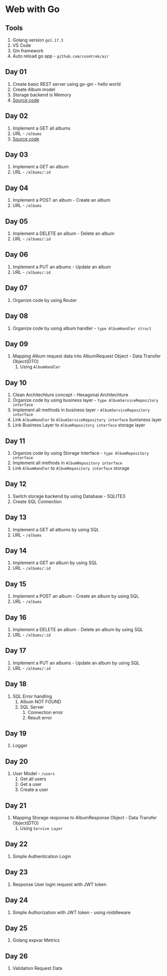 # Web with Go

## Tools

1. Golang version `go1.17.3`
2. VS Code
3. Gin framework
4. Auto reload go app - `github.com/cosmtrek/air`

## Day 01

1. Create basic REST server using go-gin - hello world
2. Create Album model
3. Storage backend is Memory
4. [Source code](day-01/main.go)

## Day 02

1. Implement a GET all albums
2. URL - `/albums`
3. [Source code](day-02/main.go)

## Day 03

1. Implement a GET an album
2. URL - `/albums/:id`

## Day 04

1. Implement a POST an album - Create an album
2. URL - `/albums`

## Day 05

1. Implement a DELETE an album - Delete an album
2. URL - `/albums/:id`

## Day 06

1. Implement a PUT an albums - Update an album
2. URL - `/albums/:id`

## Day 07

1. Organize code by using Router

## Day 08

1. Organize code by using album handler - `type AlbumHandler struct`

## Day 09

1. Mapping Album request data into AlbumRequest Object - Data Transfer Object(DTO)
   1. Using `AlbumHandler`

## Day 10

1. Clean Architechture concept - Hexagonal Architechture
2. Organize code by using business layer - `type AlbumServiceRepository interface`
3. Implement all methods in business layer - `AlbumServiceRepository interface`
4. Link `AlbumHandler` to `AlbumServiceRepository interface` bunisness layer
5. Link Business Layer to `AlbumRepository interface` storage layer

## Day 11

1. Organize code by using Storage Interface - `type AlbumRepository interface`
2. Implement all methods in `AlbumRepository interface`
3. Link `AlbumHandler` to `AlbumRepository interface` storage

## Day 12

1. Switch storage backend by using Database - SQLITE3
2. Create SQL Connection

## Day 13

1. Implement a GET all albums by using SQL
2. URL - `/albums`

## Day 14

1. Implement a GET an album by using SQL
2. URL - `/albums/:id`

## Day 15

1. Implement a POST an album - Create an album by using SQL
2. URL - `/albums`

## Day 16

1. Implement a DELETE an album - Delete an album by using SQL
2. URL - `/albums/:id`

## Day 17

1. Implement a PUT an albums - Update an album by using SQL
2. URL - `/albums/:id`

## Day 18

1. SQL Error handling
   1. Album NOT FOUND
   2. SQL Server
      1. Connection error
      2. Result error

## Day 19

1. Logger

## Day 20

1. User Model - `/users`
   1. Get all users
   1. Get a user
   2. Create a user

## Day 21

1. Mapping Storage response to AlbumResponse Object - Data Transfer Object(DTO)
   1. Using `Service Layer`

## Day 22

1. Simple Authentication Login

## Day 23

1. Response User login request with JWT token

## Day 24

1. Simple Authorization with JWT token - using middleware

## Day 25

1. Golang expvar Metrics

## Day 26

1. Validation Request Data
